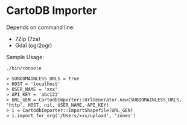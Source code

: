 CartoDB Importer
===

Depends on command line:

* 7Zip (7za)
* Gdal (ogr2ogr)

Sample Usage:

`./bin/console`

```
> SUBDOMAINLESS_URLS = true
> HOST = 'localhost'
> USER_NAME = 'xxx'
> API_KEY = 'abc123'
> URL_GEN = CartodbImporter::UrlGenerator.new(SUBDOMAINLESS_URLS, 'http', HOST, nil, USER_NAME, API_KEY)
> i = CartodbImporter::ImportShapefile(URL_GEN)
> i.import_for_org('/Users/xxx/upload', 'zones')
```
 
 
